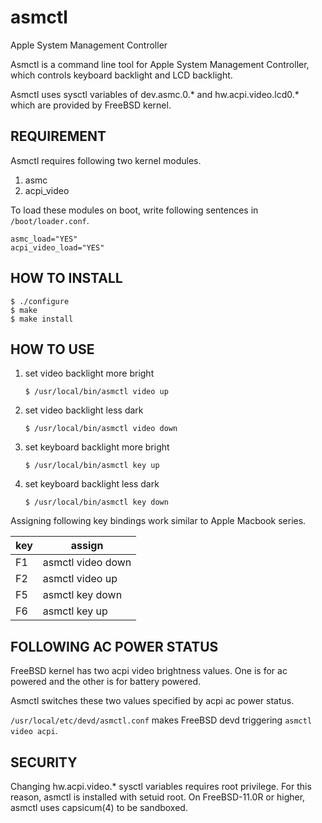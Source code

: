 # asmctl
Apple System Management Controller

Asmctl is a command line tool for Apple System Management Controller,
which controls keyboard backlight and LCD backlight.

Asmctl uses sysctl variables of dev.asmc.0.* and hw.acpi.video.lcd0.*
which are provided by FreeBSD kernel.


## REQUIREMENT

Asmctl requires following two kernel modules.

 1. asmc
 1. acpi_video

To load these modules on boot,
write following sentences in `/boot/loader.conf`.

```
asmc_load="YES"
acpi_video_load="YES"
```

## HOW TO INSTALL

```
$ ./configure
$ make
$ make install
```

## HOW TO USE

1. set video backlight more bright

   ```
   $ /usr/local/bin/asmctl video up
   ```

2. set video backlight less dark

   ```
   $ /usr/local/bin/asmctl video down
   ```

3. set keyboard backlight more bright

   ```
   $ /usr/local/bin/asmctl key up
   ```

4. set keyboard backlight less dark

   ```
   $ /usr/local/bin/asmctl key down
   ```

Assigning following key bindings work similar to Apple Macbook series.

| key |      assign       |
|-----|-------------------|
| F1  | asmctl video down |
| F2  | asmctl video up   |
| F5  | asmctl key down   |
| F6  | asmctl key up     |

## FOLLOWING AC POWER STATUS

FreeBSD kernel has two acpi video brightness values.
One is for ac powered and the other is for battery powered.

Asmctl switches these two values specified by acpi ac power status.

```/usr/local/etc/devd/asmctl.conf``` makes FreeBSD devd
triggering ```asmctl video acpi```.

## SECURITY

Changing hw.acpi.video.* sysctl variables requires root privilege.
For this reason, asmctl is installed with setuid root.
On FreeBSD-11.0R or higher, asmctl uses capsicum(4) to be sandboxed.
